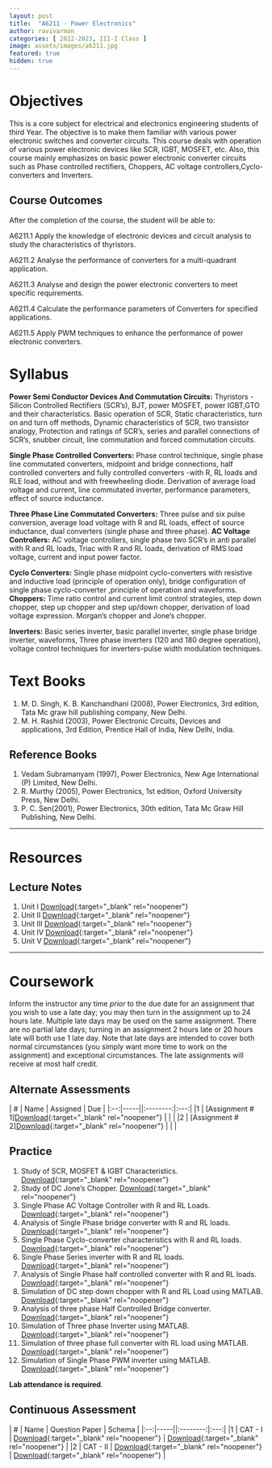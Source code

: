 ```yaml
---
layout: post
title:  "A6211 - Power Electronics"
author: ravivarman
categories: [ 2022-2023, III-I Class ]
image: assets/images/a6211.jpg
featured: true
hidden: true
---
```

# <a name="description">Objectives</a>

  This is a core subject for electrical and electronics engineering students of third Year. The objective is to make them familiar with various power electronic switches and converter circuits. This course deals with operation of various power electronic devices like SCR, IGBT, MOSFET, etc. Also, this course mainly emphasizes on basic power electronic converter circuits such as Phase controlled rectifiers, Choppers, AC voltage controllers,Cyclo-converters and Inverters.

## <a name="outcomes">Course Outcomes</a>

After the completion of the course, the student will be able to:

A6211.1 Apply the knowledge of electronic devices and circuit analysis to study the characteristics of thyristors.

A6211.2 Analyse the performance of converters for a multi-quadrant application.

A6211.3 Analyse and design the power electronic converters to meet specific requirements.

A6211.4 Calculate the performance parameters of Converters for specified applications.

A6211.5 Apply PWM techniques to enhance the performance of power electronic converters.

# <a name="syllabus">Syllabus</a>

**Power Semi Conductor Devices And Commutation Circuits:** Thyristors - Silicon Controlled Rectifiers (SCR’s), BJT, power MOSFET, power IGBT,GTO and their characteristics. Basic operation of SCR, Static characteristics, turn on and turn off methods, Dynamic characteristics of SCR, two transistor analogy, Protection and ratings of SCR’s, series and parallel connections of SCR’s, snubber circuit, line commutation and forced commutation circuits. 

**Single Phase Controlled Converters:** Phase control technique, single phase line commutated converters, midpoint and bridge connections, half controlled converters and fully controlled converters -with R, RL loads and RLE load, without and with freewheeling diode. Derivation of average load voltage and current, line commutated inverter, performance parameters, effect of source inductance.

**Three Phase Line Commutated Converters:** Three pulse and six pulse conversion, average load voltage with R and RL loads, effect of source inductance, dual converters (single phase and three phase).
**AC Voltage Controllers:** AC voltage controllers, single phase two SCR’s in anti parallel with R and RL loads, Triac with R and RL loads, derivation of RMS load voltage, current and input power factor.

**Cyclo Converters:** Single phase midpoint cyclo-converters with resistive and inductive load (principle of operation only), bridge configuration of single phase cyclo-converter ,principle of operation and waveforms.
**Choppers:** Time ratio control and current limit control strategies, step down chopper, step up chopper and step up/down chopper, derivation of load voltage expression. Morgan’s chopper and Jone’s chopper.

**Inverters:** Basic series inverter, basic parallel inverter, single phase bridge inverter, waveforms, Three phase inverters (120 and 180 degree operation), voltage control techniques for inverters-pulse width modulation techniques. 

# <a name="textbooks">Text Books</a>

1. M. D. Singh, K. B. Kanchandhani (2008), Power Electronics, 3rd edition, Tata Mc graw hill publishing company, New Delhi.
2. M. H. Rashid (2003), Power Electronic Circuits, Devices and applications, 3rd Edition, Prentice Hall of India, New Delhi, India.

## <a name="references">Reference Books</a>

1. Vedam Subramanyam (1997), Power Electronics, New Age International (P) Limited, New Delhi.
2. R. Murthy (2005), Power Electronics, 1st edition, Oxford University Press, New Delhi.
3. P. C. Sen(2001), Power Electronics, 30th edition, Tata Mc Graw Hill Publishing, New Delhi.

<hr>

# Resources

## <a name="lecturenotes">Lecture Notes</a>

1. Unit I [Download](#){:target="_blank" rel="noopener"}
2. Unit II [Download](#){:target="_blank" rel="noopener"}
3. Unit III [Download](https://vardhamancoe-my.sharepoint.com/:b:/g/personal/ravivarman_vardhaman_org/ERHiwLi65nJNm_zIfc1AM6kBJ0ih3GJLuTIZMGuTXhNZvg?e=IvTS1C){:target="_blank" rel="noopener"}
4. Unit IV [Download](https://vardhamancoe-my.sharepoint.com/:b:/g/personal/ravivarman_vardhaman_org/Edw22XQ5i3RAqjVJuYRPP34BZv7T1p2meGBVAyv3Znv4Yw?e=mv7d9O){:target="_blank" rel="noopener"}
5. Unit V [Download](#){:target="_blank" rel="noopener"}

<hr>

# Coursework

Inform the instructor any time *prior* to the due date for an assignment that you wish to use a late day; you may then turn in the assignment up to 24 hours late. Multiple late days may be used on the same assignment. There are no partial late days; turning in an assignment 2 hours late or 20 hours late will both use 1 late day. Note that late days are intended to cover both normal circumstances (you simply want more time to work on the assignment) and exceptional circumstances. The late assignments will receive at most half credit.

## <a name="aat">Alternate Assessments</a>

| #  | Name | Assigned | Due |
|:--:|-----||:--------:|:---:|
|1 | [Assignment # 1][Download](link){:target="_blank" rel="noopener"} |  |  |
|2 | [Assignment # 2][Download](link){:target="_blank" rel="noopener"} |  |  |

## <a name="practice">Practice</a>

1. Study of SCR, MOSFET & IGBT Characteristics. [Download](link){:target="_blank" rel="noopener"}
2. Study of DC Jone’s Chopper. [Download](link){:target="_blank" rel="noopener"}
3. Single Phase AC Voltage Controller with R and RL Loads. [Download](link){:target="_blank" rel="noopener"}
4. Analysis of Single Phase bridge converter with R and RL loads. [Download](link){:target="_blank" rel="noopener"}
5. Single Phase Cyclo-converter characteristics with R and RL loads. [Download](link){:target="_blank" rel="noopener"}
6. Single Phase Series inverter with R and RL loads. [Download](link){:target="_blank" rel="noopener"}
7. Analysis of Single Phase half controlled converter with R and RL loads. [Download](link){:target="_blank" rel="noopener"}
8. Simulation of DC step down chopper with R and RL Load using MATLAB. [Download](link){:target="_blank" rel="noopener"}
9. Analysis of three phase Half Controlled Bridge converter. [Download](link){:target="_blank" rel="noopener"}
10. Simulation of Three phase Inverter using MATLAB. [Download](link){:target="_blank" rel="noopener"}
11. Simulation of three phase full converter with RL load using MATLAB. [Download](link){:target="_blank" rel="noopener"}
12. Simulation of Single Phase PWM inverter using MATLAB. [Download](link){:target="_blank" rel="noopener"}

**Lab attendance is required**.

## <a name="cat">Continuous Assessment</a>

| #  | Name | Question Paper | Schema  |
|:--:|-----||:--------:|:---:|
|1 | CAT - I | [Download](link){:target="_blank" rel="noopener"} | [Download](link){:target="_blank" rel="noopener"} |
|2 | CAT - II | [Download](link){:target="_blank" rel="noopener"} | [Download](link){:target="_blank" rel="noopener"} |